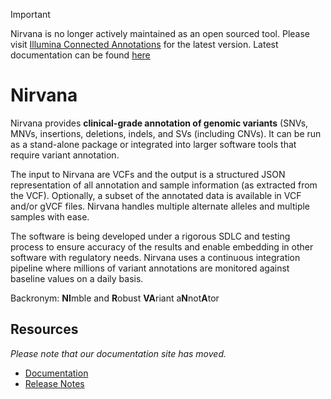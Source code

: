 > [!IMPORTANT]
> Nirvana is no longer actively maintained as an open sourced tool. Please visit [Illumina Connected Annotations](https://developer.illumina.com/illumina-connected-annotations) for the latest version. Latest documentation can be found [here](https://illumina.github.io/IlluminaConnectedAnnotationsDocumentation/)

# Nirvana

Nirvana provides **clinical-grade annotation of genomic variants** (SNVs, MNVs, insertions, deletions, indels, and SVs (including CNVs). It can be run as a stand-alone package or integrated into larger software tools that require variant annotation.

The input to Nirvana are VCFs and the output is a structured JSON representation of all annotation and sample information (as extracted from the VCF). Optionally, a subset of the annotated data is available in VCF and/or gVCF files. Nirvana handles multiple alternate alleles and multiple samples with ease.

The software is being developed under a rigorous SDLC and testing process to ensure accuracy of the results and enable embedding in other software with regulatory needs. Nirvana uses a continuous integration pipeline where millions of variant annotations are monitored against baseline values on a daily basis.

Backronym: **NI**mble and **R**obust **VA**riant a**N**not**A**tor
<br clear=left>

## Resources
*Please note that our documentation site has moved.*
* [Documentation](https://illumina.github.io/NirvanaDocumentation/)
* [Release Notes](https://github.com/Illumina/Nirvana/releases)
